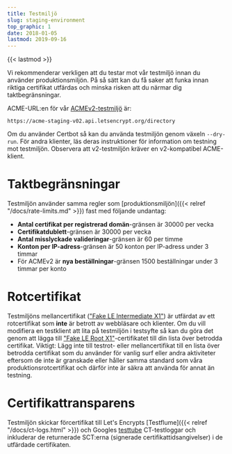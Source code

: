```yaml
---
title: Testmiljö
slug: staging-environment
top_graphic: 1
date: 2018-01-05
lastmod: 2019-09-16
---
```


{{< lastmod >}}

Vi rekommenderar verkligen att du testar mot vår testmiljö innan du använder
produktionsmiljön. På så sätt kan du få saker att funka innan riktiga
certifikat utfärdas och minska risken att du närmar dig taktbegränsningar.

ACME-URL:en för vår
[ACMEv2-testmiljö](https://community.letsencrypt.org/t/staging-endpoint-for-acme-v2/49605)
är:

`https://acme-staging-v02.api.letsencrypt.org/directory`

Om du använder Certbot så kan du använda testmiljön genom växeln `--dry-run`.
För andra klienter, läs deras instruktioner för information om testning mot
testmiljön. Observera att v2-testmiljön kräver en v2-kompatibel ACME-klient.

# Taktbegränsningar

Testmiljön använder samma regler som [produktionsmiljön]({{< relref
"/docs/rate-limits.md" >}}) fast med följande undantag:

* **Antal certifikat per registrerad domän**-gränsen är 30000 per vecka
* **Certifikatdublett**-gränsen är 30000 per vecka
* **Antal misslyckade valideringar**-gränsen är 60 per timme
* **Konton per IP-adress**-gränsen är 50 konton per IP-adress under 3 timmar
* För ACMEv2 är **nya beställningar**-gränsen 1500 beställningar under 3 timmar
  per konto

# Rotcertifikat

Testmiljöns mellancertifikat (["Fake LE Intermediate
X1"](/certs/fakeleintermediatex1.pem)) är utfärdat av ett rotcertifikat som
**inte** är betrott av webbläsare och klienter. Om du vill modifiera en
testklient att lita på testmiljön i testsyfte så kan du göra det genom att
lägga till ["Fake LE Root X1"](/certs/fakelerootx1.pem)-certifikatet till din
lista över betrodda certifikat.  Viktigt: Lägg inte till testrot- eller
mellancertifikat till en lista över betrodda certifikat som du använder för
vanlig surf eller andra aktiviteter eftersom de inte är granskade eller håller
samma standard som våra produktionsrotcertifikat och därför inte är säkra att
använda för annat än testning.

# Certifikattransparens

Testmiljön skickar förcertifikat till Let's Encrypts [Testflume]({{< relref
"/docs/ct-logs.html" >}}) och Googles
[testtube](http://www.certificate-transparency.org/known-logs#TOC-Test-Logs)
CT-testloggar och inkluderar de returnerade SCT:erna (signerade
certifikattidsangivelser) i de utfärdade certifikaten.
